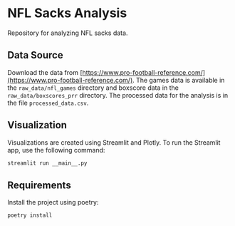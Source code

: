 # NFL Sacks Analysis

Repository for analyzing NFL sacks data.

## Data Source
Download the data from [https://www.pro-football-reference.com/](https://www.pro-football-reference.com/). The games data is available in the `raw_data/nfl_games` directory and boxscore data in the `raw_data/boxscores_prr` directory.
The processed data for the analysis is in the file `processed_data.csv`.

## Visualization
Visualizations are created using Streamlit and Plotly. To run the Streamlit app, use the following command:

```bash
streamlit run __main__.py
```

## Requirements
Install the project using poetry:

```bash
poetry install
```
